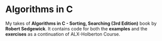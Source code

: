 Algorithms in C
================================================
My takes of **Algorithms in C - Sorting, Searching (3rd Edition)** book by **Robert Sedgewick**.
It contains code for both the **examples** and the **exercises** as a continuation of ALX-Holberton Course.

